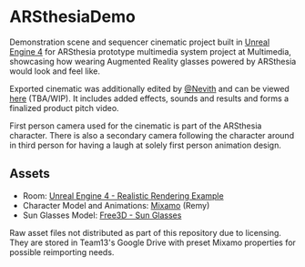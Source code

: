 # ARSthesiaDemo

Demonstration scene and sequencer cinematic project built in [Unreal Engine 4](https://www.unrealengine.com) for ARSthesia prototype multimedia system project at Multimedia, showcasing how wearing Augmented Reality glasses powered by ARSthesia would look and feel like.

Exported cinematic was additionally edited by [@Nevith](https://github.com/Nevith) and can be viewed [here](https://www.youtube.com/) (TBA/WIP). It includes added effects, sounds and results and forms a finalized product pitch video.

First person camera used for the cinematic is part of the ARSthesia character. There is also a secondary camera following the character around in third person for having a laugh at solely first person animation design.

## Assets

- Room: [Unreal Engine 4 - Realistic Rendering Example](https://docs.unrealengine.com/en-us/Resources/Showcases/RealisticRendering)
- Character Model and Animations: [Mixamo](https://www.mixamo.com) (Remy)
- Sun Glasses Model: [Free3D - Sun Glasses](https://free3d.com/3d-model/sun-glasses-with-subdivision-864853.html)

Raw asset files not distributed as part of this repository due to licensing. They are stored in Team13's Google Drive with preset Mixamo properties for possible reimporting needs.
